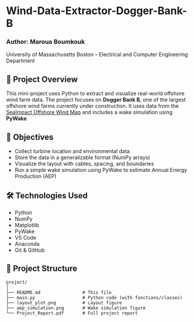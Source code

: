 # Wind-Data-Extractor-Dogger-Bank-B

### Author: Maroua Boumkouk  
University of Massachusetts Boston – Electrical and Computer Engineering Department

## 📌 Project Overview

This mini-project uses Python to extract and visualize real-world offshore wind farm data. The project focuses on **Dogger Bank B**, one of the largest offshore wind farms currently under construction. It uses data from the [SeaImpact Offshore Wind Map](https://sea-impact.com/offshore-wind-map/) and includes a wake simulation using **PyWake**.

## 🎯 Objectives

- Collect turbine location and environmental data
- Store the data in a generalizable format (NumPy arrays)
- Visualize the layout with cables, spacing, and boundaries
- Run a simple wake simulation using PyWake to estimate Annual Energy Production (AEP)

## 🛠 Technologies Used

- Python
- NumPy
- Matplotlib
- PyWake
- VS Code
- Anaconda
- Git & GitHub

## 📂 Project Structure

```plaintext
project/
│
├── README.md                # This file
├── main.py                  # Python code (with functions/classes)
├── layout_plot.png          # Layout figure
├── aep_simulation.png       # Wake simulation figure
└── Project_Report.pdf       # Full project report
